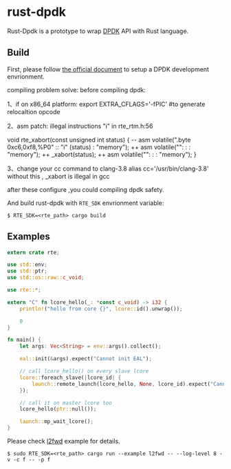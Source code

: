 # rust-dpdk

Rust-Dpdk is a prototype to wrap [DPDK](http://dpdk.org/) API with Rust language.

## Build

First, please follow [the official document](http://dpdk.org/doc/guides/linux_gsg/build_dpdk.html) to setup a DPDK development envrionment.

compiling problem solve:
before compiling dpdk:

1、if on x86_64 platform:
    export EXTRA_CFLAGS='-fPIC'  #to generate relocaltion opcode
    
    
2、asm patch:
illegal instructions "i"  in rte_rtm.h:56

void rte_xabort(const unsigned int status)
{
     -- asm volatile(".byte 0xc6,0xf8,%P0" :: "i" (status) : "memory");
     ++ asm volatile("": : : "memory");
     ++ _xabort(status);
     ++ asm volatile("": : : "memory");
}

3、change your cc command to clang-3.8 
 alias cc='/usr/bin/clang-3.8'
 without this , _xabort is illegal in gcc

after these configure ,you could compiling dpdk safety.

And build rust-dpdk with `RTE_SDK` envrionment variable:

```
$ RTE_SDK=<rte_path> cargo build
```

## Examples

```rust
extern crate rte;

use std::env;
use std::ptr;
use std::os::raw::c_void;

use rte::*;

extern "C" fn lcore_hello(_: *const c_void) -> i32 {
    println!("hello from core {}", lcore::id().unwrap());

    0
}

fn main() {
    let args: Vec<String> = env::args().collect();

    eal::init(&args).expect("Cannot init EAL");

    // call lcore_hello() on every slave lcore
    lcore::foreach_slave(|lcore_id| {
        launch::remote_launch(lcore_hello, None, lcore_id).expect("Cannot launch task");
    });

    // call it on master lcore too
    lcore_hello(ptr::null());

    launch::mp_wait_lcore();
}
```

Please check [l2fwd](rte/examples/l2fwd/l2fwd.rs) example for details.

```
$ sudo RTE_SDK=<rte_path> cargo run --example l2fwd -- --log-level 8 -v -c f -- -p f
```
